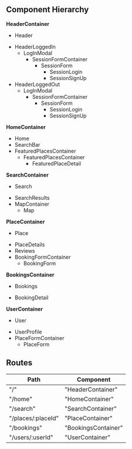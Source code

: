 ## Component Hierarchy

**HeaderContainer**
 - Header
  * HeaderLoggedIn
    * LogInModal
      - SessionFormContainer
        * SessionForm
          - SessionLogin
          - SessionSignUp
  * HeaderLoggedOut
    * LogInModal
      - SessionFormContainer
        * SessionForm
          - SessionLogin
          - SessionSignUp

**HomeContainer**
 - Home
 - SearchBar
  - FeaturedPlacesContainer
    - FeaturedPlacesContainer
      - FeaturedPlaceDetail

**SearchContainer**
 - Search
  * SearchResults
  * MapContainer
    - Map

**PlaceContainer**
 - Place
  * PlaceDetails
  * Reviews
  * BookingFormContainer
    - BookingForm

**BookingsContainer**
 - Bookings
  * BookingDetail

**UserContainer**
 - User
  * UserProfile
  * PlaceFormContainer
    - PlaceForm



## Routes

Path   | Component   
-------|-------------
"/" | "HeaderContainer"
"/home" | "HomeContainer"
"/search" | "SearchContainer"
"/places/:placeId" | "PlaceContainer"
"/bookings" | "BookingsContainer"
"/users/:userId" | "UserContainer"
